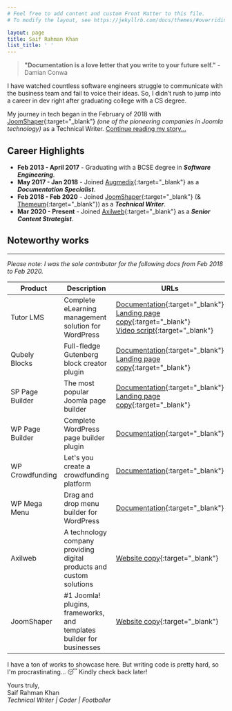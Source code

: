 ```yaml
---
# Feel free to add content and custom Front Matter to this file.
# To modify the layout, see https://jekyllrb.com/docs/themes/#overriding-theme-defaults

layout: page
title: Saif Rahman Khan
list_title: ' '
---
```


>**"Documentation is a love letter that you write to your future self."** - Damian Conwa 

I have watched countless software engineers struggle to communicate with the business team and fail to voice their ideas. So, I didn’t rush to jump into a career in dev right after graduating college with a CS degree.   

My journey in tech began in the February of 2018 with [JoomShaper](https://www.joomshaper.com/){:target="_blank"} *(one of the pioneering companies in Joomla technology)* as a Technical Writer. [Continue reading my story...](/about) 

## Career Highlights
- **Feb 2013 - April 2017** - Graduating with a BCSE degree in ***Software Engineering***. 
- **May 2017 - Jan 2018** - Joined [Augmedix](https://augmedix.com/){:target="_blank"} as a ***Documentation Specialist***.  
- **Feb 2018 - Feb 2020** - Joined [JoomShaper](https://www.joomshaper.com/){:target="_blank"} (& [Themeum](https://www.themeum.com/){:target="_blank"}) as a ***Technical Writer***.
- **Mar 2020 - Present** - Joined [Axilweb](https://www.axilweb.com/){:target="_blank"} as a ***Senior Content Strategist***.

## Noteworthy works 
---

*Please note: I was the sole contributor for the following docs from Feb 2018 to Feb 2020.*  

| Product  | Description | URLs | 
| ------------- | ------------- | ------------- |
| Tutor LMS  | Complete eLearning management solution for WordPress | [Documentation](https://docs.themeum.com/tutor-lms/){:target="_blank"}<br>[Landing page copy](https://web.archive.org/web/20200424102159/https://www.themeum.com/product/tutor-lms/){:target="_blank"}<br>[Video script](https://www.youtube.com/watch?v=yGDwk4z9EEg){:target="_blank"}  |
| Qubely Blocks  | Full-fledge Gutenberg block creator plugin  | [Documentation](https://docs.themeum.com/qubely/){:target="_blank"} <br> [Landing page copy](https://web.archive.org/web/20200303182150/https://www.themeum.com/product/qubely/){:target="_blank"} |
| SP Page Builder  | The most popular Joomla page builder  | [Documentation](https://www.joomshaper.com/documentation/sp-page-builder){:target="_blank"} <br> [Landing page copy](https://web.archive.org/web/20200301002459/https://www.joomshaper.com/page-builder){:target="_blank"}  |
| WP Page Builder  | Complete WordPress page builder plugin  | [Documentation](https://docs.themeum.com/wp-pagebuilder/){:target="_blank"}  | 
| WP Crowdfunding  | Let's you create a crowdfunding platform  | [Documentation](https://docs.themeum.com/wp-crowdfunding/){:target="_blank"}  |
| WP Mega Menu  | Drag and drop menu builder for WordPress  | [Documentation](https://docs.themeum.com/wp-megamenu/){:target="_blank"}  |
| Axilweb | A technology company providing digital <br> products and custom solutions | [Website copy](https://axilweb.com/){:target="_blank"}  |
| JoomShaper | #1 Joomla! plugins, frameworks, and <br> templates builder for businesses | [Website copy](https://web.archive.org/web/20200223145033/https://www.joomshaper.com/){:target="_blank"}  |


I have a ton of works to showcase here. But writing code is pretty hard, so I'm procrastinating... 😴 Kindly check back later! 

Yours truly,  
Saif Rahman Khan  
*Technical Writer | Coder | Footballer*
